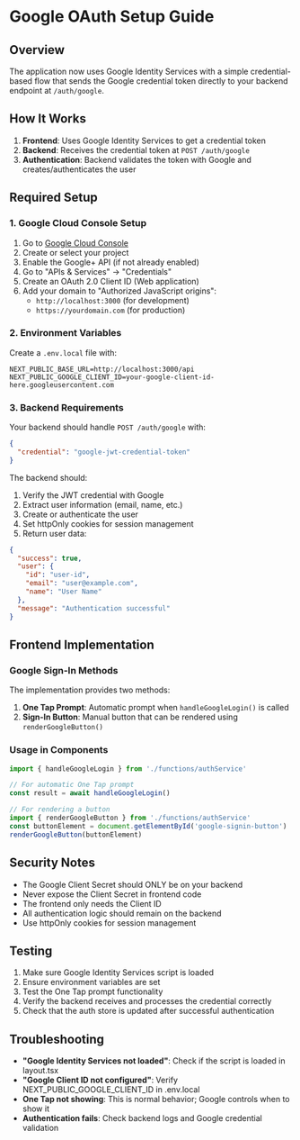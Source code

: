 # Google OAuth Setup Guide

## Overview
The application now uses Google Identity Services with a simple credential-based flow that sends the Google credential token directly to your backend endpoint at `/auth/google`.

## How It Works

1. **Frontend**: Uses Google Identity Services to get a credential token
2. **Backend**: Receives the credential token at `POST /auth/google`
3. **Authentication**: Backend validates the token with Google and creates/authenticates the user

## Required Setup

### 1. Google Cloud Console Setup
1. Go to [Google Cloud Console](https://console.cloud.google.com/)
2. Create or select your project
3. Enable the Google+ API (if not already enabled)
4. Go to "APIs & Services" → "Credentials"
5. Create an OAuth 2.0 Client ID (Web application)
6. Add your domain to "Authorized JavaScript origins":
   - `http://localhost:3000` (for development)
   - `https://yourdomain.com` (for production)

### 2. Environment Variables
Create a `.env.local` file with:
```
NEXT_PUBLIC_BASE_URL=http://localhost:3000/api
NEXT_PUBLIC_GOOGLE_CLIENT_ID=your-google-client-id-here.googleusercontent.com
```

### 3. Backend Requirements
Your backend should handle `POST /auth/google` with:
```json
{
  "credential": "google-jwt-credential-token"
}
```

The backend should:
1. Verify the JWT credential with Google
2. Extract user information (email, name, etc.)
3. Create or authenticate the user
4. Set httpOnly cookies for session management
5. Return user data:
```json
{
  "success": true,
  "user": {
    "id": "user-id",
    "email": "user@example.com",
    "name": "User Name"
  },
  "message": "Authentication successful"
}
```

## Frontend Implementation

### Google Sign-In Methods
The implementation provides two methods:

1. **One Tap Prompt**: Automatic prompt when `handleGoogleLogin()` is called
2. **Sign-In Button**: Manual button that can be rendered using `renderGoogleButton()`

### Usage in Components
```typescript
import { handleGoogleLogin } from './functions/authService'

// For automatic One Tap prompt
const result = await handleGoogleLogin()

// For rendering a button
import { renderGoogleButton } from './functions/authService'
const buttonElement = document.getElementById('google-signin-button')
renderGoogleButton(buttonElement)
```

## Security Notes

- The Google Client Secret should ONLY be on your backend
- Never expose the Client Secret in frontend code
- The frontend only needs the Client ID
- All authentication logic should remain on the backend
- Use httpOnly cookies for session management

## Testing

1. Make sure Google Identity Services script is loaded
2. Ensure environment variables are set
3. Test the One Tap prompt functionality
4. Verify the backend receives and processes the credential correctly
5. Check that the auth store is updated after successful authentication

## Troubleshooting

- **"Google Identity Services not loaded"**: Check if the script is loaded in layout.tsx
- **"Google Client ID not configured"**: Verify NEXT_PUBLIC_GOOGLE_CLIENT_ID in .env.local
- **One Tap not showing**: This is normal behavior; Google controls when to show it
- **Authentication fails**: Check backend logs and Google credential validation

